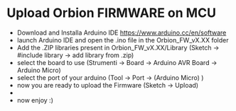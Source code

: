 # Upload Orbion FIRMWARE on MCU

- Download and Installa Arduino IDE https://www.arduino.cc/en/software
- launch Arduino IDE and open the .ino file in the Orbion_FW_vX.XX folder
- Add the .ZIP libraries present in Orbion_FW_vX.XX/Library (Sketch -> #include library -> add library from .zip)
- select the board to use (Strumenti -> Board -> Arduino AVR Board -> Arduino Micro)
- select the port of your arduino (Tool -> Port -> (Arduino Micro) )
- now you are ready to upload the Firmware (Sketch -> Upload)
- 
- now enjoy :)
